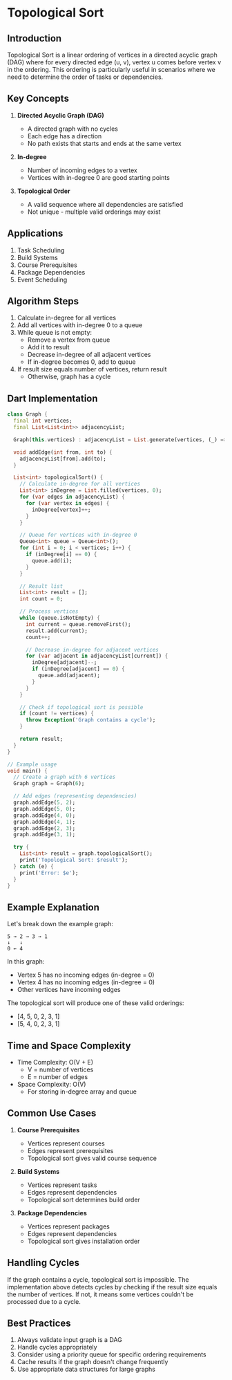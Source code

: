 # Topological Sort

## Introduction
Topological Sort is a linear ordering of vertices in a directed acyclic graph (DAG) where for every directed edge (u, v), vertex u comes before vertex v in the ordering. This ordering is particularly useful in scenarios where we need to determine the order of tasks or dependencies.

## Key Concepts

1. **Directed Acyclic Graph (DAG)**
   - A directed graph with no cycles
   - Each edge has a direction
   - No path exists that starts and ends at the same vertex

2. **In-degree**
   - Number of incoming edges to a vertex
   - Vertices with in-degree 0 are good starting points

3. **Topological Order**
   - A valid sequence where all dependencies are satisfied
   - Not unique - multiple valid orderings may exist

## Applications

1. Task Scheduling
2. Build Systems
3. Course Prerequisites
4. Package Dependencies
5. Event Scheduling

## Algorithm Steps

1. Calculate in-degree for all vertices
2. Add all vertices with in-degree 0 to a queue
3. While queue is not empty:
   - Remove a vertex from queue
   - Add it to result
   - Decrease in-degree of all adjacent vertices
   - If in-degree becomes 0, add to queue
4. If result size equals number of vertices, return result
   - Otherwise, graph has a cycle

## Dart Implementation

```dart
class Graph {
  final int vertices;
  final List<List<int>> adjacencyList;

  Graph(this.vertices) : adjacencyList = List.generate(vertices, (_) => []);

  void addEdge(int from, int to) {
    adjacencyList[from].add(to);
  }

  List<int> topologicalSort() {
    // Calculate in-degree for all vertices
    List<int> inDegree = List.filled(vertices, 0);
    for (var edges in adjacencyList) {
      for (var vertex in edges) {
        inDegree[vertex]++;
      }
    }

    // Queue for vertices with in-degree 0
    Queue<int> queue = Queue<int>();
    for (int i = 0; i < vertices; i++) {
      if (inDegree[i] == 0) {
        queue.add(i);
      }
    }

    // Result list
    List<int> result = [];
    int count = 0;

    // Process vertices
    while (queue.isNotEmpty) {
      int current = queue.removeFirst();
      result.add(current);
      count++;

      // Decrease in-degree for adjacent vertices
      for (var adjacent in adjacencyList[current]) {
        inDegree[adjacent]--;
        if (inDegree[adjacent] == 0) {
          queue.add(adjacent);
        }
      }
    }

    // Check if topological sort is possible
    if (count != vertices) {
      throw Exception('Graph contains a cycle');
    }

    return result;
  }
}

// Example usage
void main() {
  // Create a graph with 6 vertices
  Graph graph = Graph(6);

  // Add edges (representing dependencies)
  graph.addEdge(5, 2);
  graph.addEdge(5, 0);
  graph.addEdge(4, 0);
  graph.addEdge(4, 1);
  graph.addEdge(2, 3);
  graph.addEdge(3, 1);

  try {
    List<int> result = graph.topologicalSort();
    print('Topological Sort: $result');
  } catch (e) {
    print('Error: $e');
  }
}
```

## Example Explanation

Let's break down the example graph:

```
5 → 2 → 3 → 1
↓   ↓
0 ← 4
```

In this graph:
- Vertex 5 has no incoming edges (in-degree = 0)
- Vertex 4 has no incoming edges (in-degree = 0)
- Other vertices have incoming edges

The topological sort will produce one of these valid orderings:
- [4, 5, 0, 2, 3, 1]
- [5, 4, 0, 2, 3, 1]

## Time and Space Complexity

- Time Complexity: O(V + E)
  - V = number of vertices
  - E = number of edges
- Space Complexity: O(V)
  - For storing in-degree array and queue

## Common Use Cases

1. **Course Prerequisites**
   - Vertices represent courses
   - Edges represent prerequisites
   - Topological sort gives valid course sequence

2. **Build Systems**
   - Vertices represent tasks
   - Edges represent dependencies
   - Topological sort determines build order

3. **Package Dependencies**
   - Vertices represent packages
   - Edges represent dependencies
   - Topological sort gives installation order

## Handling Cycles

If the graph contains a cycle, topological sort is impossible. The implementation above detects cycles by checking if the result size equals the number of vertices. If not, it means some vertices couldn't be processed due to a cycle.

## Best Practices

1. Always validate input graph is a DAG
2. Handle cycles appropriately
3. Consider using a priority queue for specific ordering requirements
4. Cache results if the graph doesn't change frequently
5. Use appropriate data structures for large graphs 